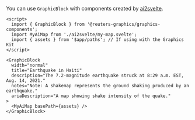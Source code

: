 You can use `GraphicBlock` with components created by [ai2svelte](https://github.com/reuters-graphics/ai2svelte).

```svelte
<script>
  import { GraphicBlock } from '@reuters-graphics/graphics-components';
  import MyAiMap from './ai2svelte/my-map.svelte';
  import { assets } from '$app/paths'; // If using with the Graphics Kit
</script>

<GraphicBlock
  width="normal"
  title="Earthquake in Haiti"
  description="The 7.2-magnitude earthquake struck at 8:29 a.m. EST, Aug. 14, 2021."
  notes="Note: A shakemap represents the ground shaking produced by an earthquake."
  ariaDescription="A map showing shake intensity of the quake."
>
  <MyAiMap basePath={assets} />
</GraphicBlock>
```
